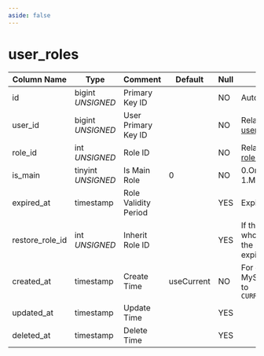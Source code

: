 ```yaml
---
aside: false
---
```


# user_roles

| Column Name | Type | Comment | Default | Null | Remark |
| --- | --- | --- | --- | --- | --- |
| id | bigint *UNSIGNED* | Primary Key ID |  | NO | Auto Increment |
| user_id | bigint *UNSIGNED* | User Primary Key ID |  | NO | Related field [users->id](users.md) |
| role_id | int *UNSIGNED* | Role ID |  | NO | Related field [roles->id](roles.md) |
| is_main | tinyint *UNSIGNED* | Is Main Role | 0 | NO | 0.Ordinary / 1.Main Role |
| expired_at | timestamp | Role Validity Period |  | YES | Expiration Time |
| restore_role_id | int *UNSIGNED* | Inherit Role ID |  | YES | If the main role, who will inherit the main role after expiration |
| created_at | timestamp | Create Time | useCurrent | NO | For example, MySQL defaults to `CURRENT_TIMESTAMP` |
| updated_at | timestamp | Update Time |  | YES |  |
| deleted_at | timestamp | Delete Time |  | YES |  |
